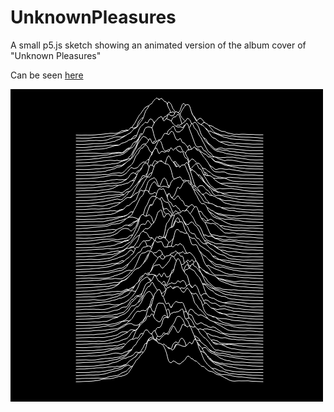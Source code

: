 # UnknownPleasures
A small p5.js sketch showing an animated version of the album cover of "Unknown Pleasures"

Can be seen [here](https://openprocessing.org/sketch/1548340)

![](screenshot.gif)